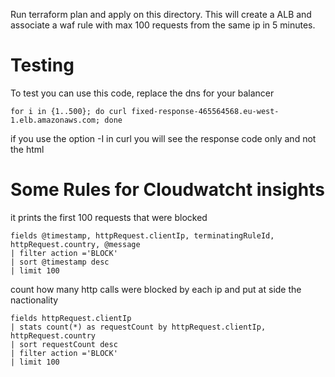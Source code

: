 Run terraform plan and apply on this directory. This will create a ALB and associate a waf 
rule with max 100 requests from the same ip in 5 minutes.

# Testing

To test you can use this code, replace the dns for your balancer

```
for i in {1..500}; do curl fixed-response-465564568.eu-west-1.elb.amazonaws.com; done
```

if you use the option -I in curl you will see the response code only and not the html

# Some Rules for Cloudwatcht insights

it prints the first 100 requests that were blocked
```
fields @timestamp, httpRequest.clientIp, terminatingRuleId, httpRequest.country, @message
| filter action ='BLOCK'
| sort @timestamp desc
| limit 100
```

count how many http calls were blocked by each ip and put at side the nactionality
```
fields httpRequest.clientIp
| stats count(*) as requestCount by httpRequest.clientIp, httpRequest.country
| sort requestCount desc
| filter action ='BLOCK'
| limit 100
```
